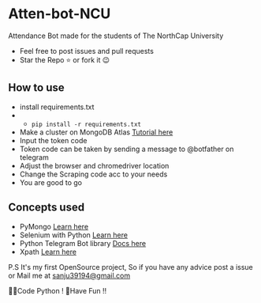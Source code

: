 # Atten-bot-NCU
Attendance Bot made for the students of The NorthCap University

- Feel free to post issues and pull requests
- Star the Repo ⭐ or fork it 😉

## How to use  
- install requirements.txt 
- - `pip install -r requirements.txt`
- Make a cluster on MongoDB Atlas [Tutorial here](https://www.mongodb.com/developer/how-to/use-atlas-on-heroku/) 
- Input the token code
- Token code can be taken by sending a message to @botfather on telegram
- Adjust the browser and chromedriver location
- Change the Scraping code acc to your needs
- You are good to go
## Concepts used
- PyMongo [Learn here](https://pymongo.readthedocs.io/en/stable/tutorial.html)
- Selenium with Python [Learn here](https://selenium-python.readthedocs.io/)
- Python Telegram Bot library [Docs here](https://python-telegram-bot.readthedocs.io/en/stable/index.html)
- Xpath [Learn here](https://www.w3schools.com/xml/xpath_intro.asp)

P.S It's my first OpenSource project, So if you have any advice post a issue or Mail me at <sanju39194@gmail.com>

👩‍💻Code Python !
🎉Have Fun !!
